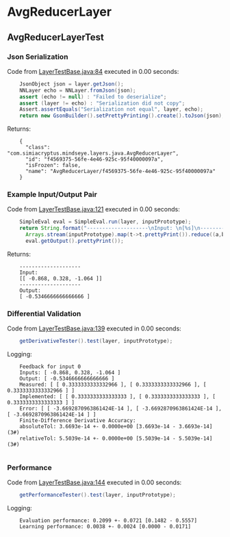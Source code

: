 # AvgReducerLayer
## AvgReducerLayerTest
### Json Serialization
Code from [LayerTestBase.java:84](../../../../../../../../MindsEye/src/test/java/com/simiacryptus/mindseye/layers/LayerTestBase.java#L84) executed in 0.00 seconds: 
```java
    JsonObject json = layer.getJson();
    NNLayer echo = NNLayer.fromJson(json);
    assert (echo != null) : "Failed to deserialize";
    assert (layer != echo) : "Serialization did not copy";
    Assert.assertEquals("Serialization not equal", layer, echo);
    return new GsonBuilder().setPrettyPrinting().create().toJson(json);
```

Returns: 

```
    {
      "class": "com.simiacryptus.mindseye.layers.java.AvgReducerLayer",
      "id": "f4569375-56fe-4e46-925c-95f40000097a",
      "isFrozen": false,
      "name": "AvgReducerLayer/f4569375-56fe-4e46-925c-95f40000097a"
    }
```



### Example Input/Output Pair
Code from [LayerTestBase.java:121](../../../../../../../../MindsEye/src/test/java/com/simiacryptus/mindseye/layers/LayerTestBase.java#L121) executed in 0.00 seconds: 
```java
    SimpleEval eval = SimpleEval.run(layer, inputPrototype);
    return String.format("--------------------\nInput: \n[%s]\n--------------------\nOutput: \n%s",
      Arrays.stream(inputPrototype).map(t->t.prettyPrint()).reduce((a,b)->a+",\n"+b).get(),
      eval.getOutput().prettyPrint());
```

Returns: 

```
    --------------------
    Input: 
    [[ -0.868, 0.328, -1.064 ]]
    --------------------
    Output: 
    [ -0.5346666666666666 ]
```



### Differential Validation
Code from [LayerTestBase.java:139](../../../../../../../../MindsEye/src/test/java/com/simiacryptus/mindseye/layers/LayerTestBase.java#L139) executed in 0.00 seconds: 
```java
    getDerivativeTester().test(layer, inputPrototype);
```
Logging: 
```
    Feedback for input 0
    Inputs: [ -0.868, 0.328, -1.064 ]
    Output: [ -0.5346666666666666 ]
    Measured: [ [ 0.3333333333332966 ], [ 0.3333333333332966 ], [ 0.3333333333332966 ] ]
    Implemented: [ [ 0.3333333333333333 ], [ 0.3333333333333333 ], [ 0.3333333333333333 ] ]
    Error: [ [ -3.6692870963861424E-14 ], [ -3.6692870963861424E-14 ], [ -3.6692870963861424E-14 ] ]
    Finite-Difference Derivative Accuracy:
    absoluteTol: 3.6693e-14 +- 0.0000e+00 [3.6693e-14 - 3.6693e-14] (3#)
    relativeTol: 5.5039e-14 +- 0.0000e+00 [5.5039e-14 - 5.5039e-14] (3#)
    
```

### Performance
Code from [LayerTestBase.java:144](../../../../../../../../MindsEye/src/test/java/com/simiacryptus/mindseye/layers/LayerTestBase.java#L144) executed in 0.00 seconds: 
```java
    getPerformanceTester().test(layer, inputPrototype);
```
Logging: 
```
    Evaluation performance: 0.2099 +- 0.0721 [0.1482 - 0.5557]
    Learning performance: 0.0038 +- 0.0024 [0.0000 - 0.0171]
    
```


